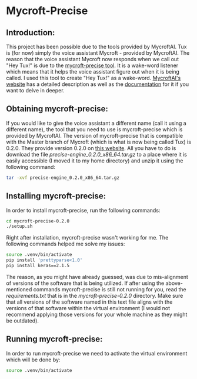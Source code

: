 # Mycroft-Precise

## Introduction:

This project has been possible due to the tools provided by MycroftAI. Tux is (for now) simply the voice assistant Mycroft - provided by MycroftAI. The reason that the voice assistant Mycroft now responds when we call out "Hey Tux!" is due to the [mycroft-precise tool](https://mycroft.ai/initiatives/#precise). It is a wake-word listener which means that it helps the voice assistant figure out when it is being called. I used this tool to create "Hey Tux!" as a wake-word. [MycroftAI's website](https://mycroft.ai/initiatives/#precise) has a detailed description as well as the [documentation](https://mycroft-ai.gitbook.io/docs/mycroft-technologies/precise) for it if you want to delve in deeper.  

## Obtaining mycroft-precise:

If you would like to give the voice assistant a different name (call it using a different name), the tool that you need to use is mycroft-precise which is provided by MycroftAI. The version of mycroft-precise that is compatible with the Master branch of Mycroft (which is what is now being called Tux) is 0.2.0. They provide version 0.2.0 on [this website](https://github.com/MycroftAI/mycroft-precise/releases/tag/v0.2.0). All you have to do is download the file *precise-engine_0.2.0_x86_64.tar.gz* to a place where it is easily accessible (I moved it to my home directory) and unzip it using the following command:

```bash
tar -xvf precise-engine_0.2.0_x86_64.tar.gz
```

## Installing mycroft-precise:

In order to install mycroft-precise, run the following commands:

```bash
cd mycroft-precise-0.2.0
./setup.sh
```

Right after installation, mycroft-precise wasn't working for me. The following commands helped me solve my issues:

```bash
source .venv/bin/activate
pip install 'prettyparse<1.0'
pip install keras==2.1.5
```

The reason, as you might have already guessed, was due to mis-alignment of versions of the software that is being utilized. If after using the above-mentioned commands mycroft-precise is still not running for you, read the *requirements.txt* that is in the *mycroft-precise-0.2.0* directory. Make sure that all versions of the software named in this text file aligns with the versions of that software within the virtual environment (I would not recommend applying those versions for your whole machine as they might be outdated).

## Running mycroft-precise:

In order to run mycroft-precise we need to activate the virtual environment which will be done by:

```bash
source .venv/bin/activate
```

